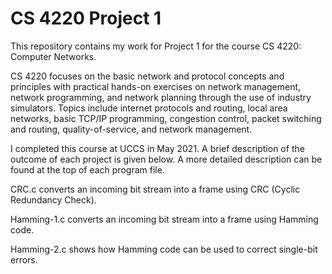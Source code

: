 # CS 4220 Project 1

This repository contains my work for Project 1 for the course CS 4220: Computer Networks.

CS 4220 focuses on the basic network and protocol concepts and principles with practical hands-on exercises on network management, network programming, and network planning through the use of industry simulators. Topics include internet protocols and routing, local area networks, basic TCP/IP programming, congestion control, packet switching and routing, quality-of-service, and network management.

I completed this course at UCCS in May 2021. A brief description of the outcome of each project is given below. A more detailed description can be found at the top of each program file.

CRC.c converts an incoming bit stream into a frame using CRC (Cyclic Redundancy Check).

Hamming-1.c converts an incoming bit stream into a frame using Hamming code.

Hamming-2.c shows how Hamming code can be used to correct single-bit errors.
